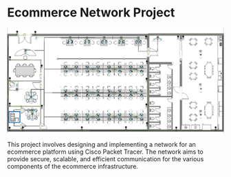 # Ecommerce Network Project

![Ecommerce Network Diagram](screenshot.png)

This project involves designing and implementing a network for an ecommerce platform using Cisco Packet Tracer. The network aims to provide secure, scalable, and efficient communication for the various components of the ecommerce infrastructure.
